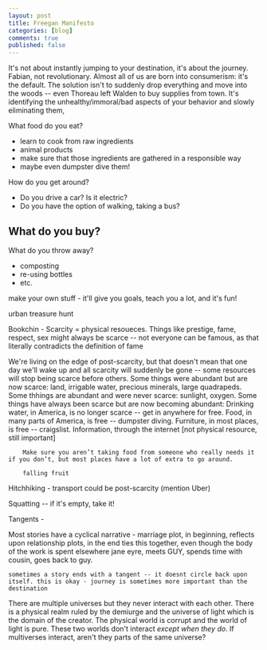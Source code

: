 ```yaml
---
layout: post
title: Freegan Manifesto
categories: [blog]
comments: true
published: false
---
```


It's not about instantly jumping to your destination, it's about the journey. Fabian, not revolutionary.
Almost all of us are born into consumerism: it's the default. The solution isn't to suddenly drop everything and move into the woods -- even Thoreau left Walden to buy supplies from town. It's identifying the unhealthy/immoral/bad aspects of your behavior and slowly eliminating them,

What food do you eat?
- learn to cook from raw ingredients
- animal products
- make sure that those ingredients are gathered in a responsible way
- maybe even dumpster dive them!

How do you get around?
- Do you drive a car? Is it electric?
- Do you have the option of walking, taking a bus?

What do you buy?
- 

What do you throw away?
- composting
- re-using bottles
- etc.

make your own stuff - it'll give you goals, teach you a lot, and it's fun!

urban treasure hunt

Bookchin - 
Scarcity = physical resoueces. Things like prestige, fame, respect, sex might always be scarce -- not everyone can be famous, as that literally contradicts the definition of fame

We're living on the edge of post-scarcity, but that doesn't mean that one day we'll wake up and all scarcity will suddenly be gone -- some resources will stop being scarce before others.
	Some things were abundant but are now scarce: land, irrigable water, precious minerals, large quadrapeds.
	Some thhings are abundant and were never scarce: sunlight, oxygen.
	Some things have always been scarce but are now becoming abundant:
		Drinking water, in America, is no longer scarce -- get in anywhere for free.
		Food, in many parts of America, is free -- dumpster diving.
		Furniture, in most places, is free -- craigslist.
		Information, through the internet [not physical resource, still important]

		Make sure you aren’t taking food from someone who really needs it if you don’t, but most places have a lot of extra to go around. 

		falling fruit

Hitchhiking - transport could be post-scarcity (mention Uber)

Squatting -- if it's empty, take it!


<!--more-->







Tangents - 

Most stories have a cyclical narrative -
	marriage plot, in beginning, reflects upon relationship plots, in the end ties this together, even though the body of the work is spent elsewhere
	jane eyre, meets GUY, spends time with cousin, goes back to guy.

	sometimes a story ends with a tangent -- it doesnt circle back upon itself. this is okay - journey is sometimes more important than the destination



There are multiple universes but they never interact with each other. There is a physical realm ruled by the demiurge and the universe of light which is the domain of the creator. The physical world is corrupt and the world of light is pure. These two worlds don't interact *except when they do*. If multiverses interact, aren't they parts of the same universe?
